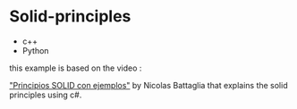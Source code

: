 # Solid-principles
* c++
* Python

this example is based on the video :

["Principios SOLID con ejemplos"](https://www.youtube.com/watch?v=YslS8105XCw)  by Nicolas Battaglia that explains the solid principles using c#.
